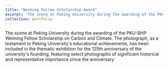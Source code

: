 ```yaml
---
title: "Weiming Fellow Scholarship Award"
excerpt: "The scene at Peking University during the awarding of the PKU-BHP Weiming Fellow Scholarship on Carbon and Climate. The photograph, as a testament to Peking University's educational achievements, has been included in the thematic exhibition for the 125th anniversary of the university's founding, featuring select photographs of significant historical and representative importance since the anniversary.<br/><img src='/images/Weiming Fellow Scholarship Award.png'>"
collection: portfolio
---
```


The scene at Peking University during the awarding of the PKU-BHP Weiming Fellow Scholarship on Carbon and Climate. The photograph, as a testament to Peking University's educational achievements, has been included in the thematic exhibition for the 125th anniversary of the university's founding, featuring select photographs of significant historical and representative importance since the anniversary 
